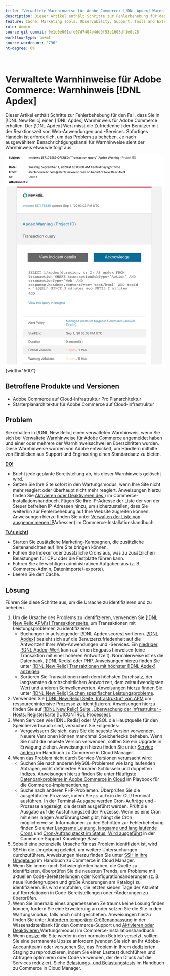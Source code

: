 ```yaml
---
title: 'Verwaltete Warnhinweise für Adobe Commerce: [!DNL Apdex] Warnhinweis'
description: Dieser Artikel enthält Schritte zur Fehlerbehebung für den Fall,  [!DNL Apdex]  Sie einen Warnhinweis für den In-Score  [!DNL New Relic]. The [!DNL Apdex]  Adobe Commerce erhalten, der die Zufriedenheit der Benutzer mit der Reaktionszeit von Web-Anwendungen und -Services misst. Sofortiges Handeln ist erforderlich, um das Problem zu beheben.
feature: Cache, Marketing Tools, Observability, Support, Tools and External Services
role: Admin
source-git-commit: 0e1e0e001cfe07d7404b4dd9f53c1608df1e0c25
workflow-type: tm+mt
source-wordcount: '796'
ht-degree: 0%

---
```



# Verwaltete Warnhinweise für Adobe Commerce: Warnhinweis [!DNL Apdex]

Dieser Artikel enthält Schritte zur Fehlerbehebung für den Fall, dass Sie in [!DNL New Relic] einen [!DNL Apdex] Warnhinweis für Adobe Commerce erhalten. Der [!DNL Apdex] Wert misst die Zufriedenheit der Benutzer mit der Reaktionszeit von Web-Anwendungen und -Services. Sofortiges Handeln ist erforderlich, um das Problem zu beheben. Je nach ausgewähltem Benachrichtigungskanal für Warnhinweise sieht der Warnhinweis etwa wie folgt aus.

![APDEX-Warnhinweis](../../assets/managed-alerts/apdex-warning-magento-managed.png){width="500"}

## Betroffene Produkte und Versionen

* Adobe Commerce auf Cloud-Infrastruktur Pro Planarchitektur
* Starterplanarchitektur für Adobe Commerce auf Cloud-Infrastruktur

## Problem

Sie erhalten in [!DNL New Relic] einen verwalteten Warnhinweis, wenn Sie sich bei [Verwaltete Warnhinweise für Adobe Commerce](managed-alerts-for-magento-commerce.md) angemeldet haben und einer oder mehrere der Warnhinweisschwellen überschritten wurden. Diese Warnhinweise wurden von Adobe entwickelt, um Händlern mithilfe von Einblicken aus Support und Engineering einen Standardsatz zu bieten.

<u> **DO!** </u>

* Bricht jede geplante Bereitstellung ab, bis dieser Warnhinweis gelöscht wird.
* Setzen Sie Ihre Site sofort in den Wartungsmodus, wenn Ihre Site nicht mehr reagiert oder überhaupt nicht mehr reagiert. Anweisungen hierzu finden Sie [Aktivieren oder Deaktivieren des ](https://experienceleague.adobe.com/de/docs/commerce-operations/installation-guide/tutorials/maintenance-mode)) im Commerce-Installationshandbuch. Fügen Sie Ihre IP-Adresse der Liste der von der Steuer befreiten IP-Adressen hinzu, um sicherzustellen, dass Sie weiterhin zur Fehlerbehebung auf Ihre Website zugreifen können. Anweisungen hierzu finden Sie unter [Verwalten der Liste von ausgenommenen IP](https://experienceleague.adobe.com/de/docs/commerce-operations/installation-guide/tutorials/maintenance-mode#maintain-the-list-of-exempt-ip-addresses)Adressen) im Commerce-Installationshandbuch.

<u>**Tu&#39;s nicht!**</u>

* Starten Sie zusätzliche Marketing-Kampagnen, die zusätzliche Seitenansichten auf Ihre Site bringen können.
* Führen Sie Indexer oder zusätzliche Crons aus, was zu zusätzlichen Belastungen für CPU oder die Festplatte führen kann.
* Führen Sie alle wichtigen administrativen Aufgaben aus (z. B. Commerce-Admin, Datenimporte/-exporte).
* Leeren Sie den Cache.

## Lösung

Führen Sie diese Schritte aus, um die Ursache zu identifizieren und zu beheben.

1. Um die Ursache des Problems zu identifizieren, verwenden Sie [[!DNL New Relic APM's] Transaktionsseite](https://docs.newrelic.com/docs/apm/applications-menu/monitoring/transactions-page-find-specific-performance-problems), um Transaktionen mit Leistungsproblemen zu identifizieren:
   * Buchungen in aufsteigender [!DNL Apdex scores] sortieren. [[!DNL Apdex]](https://docs.newrelic.com/docs/apm/new-relic-apm/apdex/apdex-measure-user-satisfaction) bezieht sich auf die Benutzerzufriedenheit auf die Antwortzeit Ihrer Web-Anwendungen und -Services. Ein [niedriger [!DNL Apdex] Wert](managed-alerts-for-magento-commerce-apdex-warning-alert.md) kann auf einen Engpass hinweisen (eine Transaktion mit einer höheren Antwortzeit). Normalerweise ist es die Datenbank, [!DNL Redis] oder PHP. Anweisungen hierzu finden Sie unter [[!DNL New Relic] Transaktionen mit höchster  [!DNL Apdex]  anzeigen](https://docs.newrelic.com/docs/apm/new-relic-apm/apdex/view-your-apdex-score#apdex-dissat).
   * Sortieren Sie Transaktionen nach dem höchsten Durchsatz, der langsamsten durchschnittlichen Antwortzeit, dem zeitaufwendigsten Wert und anderen Schwellenwerten. Anweisungen hierzu finden Sie unter [[!DNL New Relic] Suchen spezifischer Leistungsprobleme](https://docs.newrelic.com/docs/apm/applications-menu/monitoring/transactions-page-find-specific-performance-problems).
1. Verwenden Sie [[!DNL New Relic]  Seite „Infrastruktur“ von APM](https://docs.newrelic.com/docs/infrastructure/infrastructure-ui-pages/infra-hosts-ui-page/) um ressourcenintensive Prozesse zu identifizieren. Anweisungen hierzu finden Sie auf [[!DNL New Relic]  Seite „Überwachung der Infrastruktur - Hosts: Registerkarte [!UICONTROL Processes]](https://docs.newrelic.com/docs/infrastructure/infrastructure-ui-pages/infra-hosts-ui-page/#processes).
1. Wenn Services wie [!DNL Redis] oder MySQL die Hauptquelle für den Speicherverbrauch sind, versuchen Sie Folgendes:
   * Vergewissern Sie sich, dass Sie die neueste Version verwenden. Neuere Versionen können manchmal Speicherlecks beheben. Wenn Sie nicht die neueste Version verwenden, sollten Sie ein Upgrade in Erwägung ziehen. Anweisungen hierzu finden Sie unter [Service ändern](https://experienceleague.adobe.com/docs/commerce-cloud-service/user-guide/configure/service/services-yaml.html?lang=de) im Handbuch zu Commerce in Cloud Manager.
1. Wenn das Problem nicht durch Service-Versionen verursacht wird:
   * Suchen Sie nach anderen MySQL-Problemen wie lang laufenden Abfragen, nicht definierten Primären Schlüsseln und doppelten Indizes. Anweisungen hierzu finden Sie unter [Häufigste Datenbankprobleme in Adobe Commerce in Cloud](https://experienceleague.adobe.com/docs/commerce-operations/implementation-playbook/best-practices/maintenance/resolve-database-performance-issues.html?lang=de) im Playbook für die Commerce-Implementierung.
   * Suche nach anderen PHP-Problemen. Überprüfen Sie die ausgeführten Prozesse, indem Sie `ps aufx` in der CLI/Terminal ausführen. In der Terminal-Ausgabe werden Cron-Aufträge und -Prozesse angezeigt, die derzeit ausgeführt werden. Prüft die Ausgabe auf die Ausführungszeit der Prozesse. Wenn es eine Cron mit einer langen Ausführungszeit gibt, hängt die Cron möglicherweise. Informationen zu den Schritten zur Fehlerbehebung finden Sie unter [Langsame Leistung, langsame und lang laufende Crons](https://experienceleague.adobe.com/de/docs/commerce-knowledge-base/kb/troubleshooting/miscellaneous/slow-performance-slow-and-long-running-crons) und [Cron-Auftrag steckt im Status „Wird ausgeführt](https://experienceleague.adobe.com/de/docs/commerce-knowledge-base/kb/troubleshooting/miscellaneous/cron-job-is-stuck-in-running-status) in der Commerce Support Knowledge Base.
1. Sobald eine potenzielle Ursache für das Problem identifiziert ist, wird SSH in die Umgebung geleitet, um weitere Untersuchungen durchzuführen. Anweisungen hierzu finden Sie unter [SSH in Ihre Umgebung](https://experienceleague.adobe.com/de/docs/commerce-cloud-service/user-guide/develop/secure-connections#ssh) im Handbuch zu Commerce in Cloud Manager.
1. Wenn Sie immer noch Schwierigkeiten haben, die Quelle zu identifizieren, überprüfen Sie die neuesten Trends, um Probleme mit aktuellen Code-Bereitstellungen oder Konfigurationsänderungen (z. B. neue Kundengruppen und große Änderungen am Katalog) zu identifizieren. Es wird empfohlen, die letzten sieben Tage der Aktivität auf Korrelationen in Code-Bereitstellungen oder -Änderungen zu überprüfen.
1. Wenn Sie innerhalb eines angemessenen Zeitraums keine Lösung finden können, fordern Sie eine Erweiterung an oder setzen Sie die Site in den Wartungsmodus, falls noch nicht geschehen. Anweisungen hierzu finden Sie unter [Anfordern temporärer Größenanpassung](https://experienceleague.adobe.com/de/docs/commerce-knowledge-base/kb/how-to/how-to-request-temporary-magento-upsize) in der Wissensdatenbank für den Commerce-Support und [Aktivieren oder Deaktivieren ](https://experienceleague.adobe.com/de/docs/commerce-operations/installation-guide/tutorials/maintenance-mode) Wartungsmodus) im Commerce-Installationshandbuch.
1. Wenn [upsize](https://experienceleague.adobe.com/de/docs/commerce-knowledge-base/kb/how-to/how-to-request-temporary-magento-upsize) die Site wieder in den normalen Betrieb versetzt, sollten Sie eine permanente Upsize anfordern (wenden Sie sich an Ihr Adobe-Accountteam) oder versuchen Sie, das Problem in Ihrem dedizierten Staging zu reproduzieren, indem Sie einen Lasttest durchführen und Abfragen optimieren oder Code verwenden, der den Druck auf die Services reduziert. Siehe [Belastungs- und Belastungstests](https://experienceleague.adobe.com/de/docs/commerce-cloud-service/user-guide/develop/test/staging-and-production#load-and-stress-testing) im Handbuch zu Commerce in Cloud Manager.
